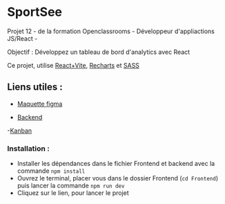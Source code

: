 # SportSee

Projet 12 - de la formation Openclassrooms - Développeur d'appliactions JS/React -

Objectif : Développez un tableau de bord d'analytics avec React

Ce projet, utilise [React+Vite](https://vitejs.fr/guide/), [Recharts](https://recharts.org/en-US/guide) et [SASS](https://sass-lang.com/install/)

## Liens utiles :

- [Maquette figma](https://www.figma.com/design/BMomGVZqLZb811mDMShpLu/UI-design-Sportify-FR?node-id=0-1)

- [Backend](https://github.com/OpenClassrooms-Student-Center/SportSee)

-[Kanban](https://openclassrooms.notion.site/Tableau-de-bord-SportSee-6686aa4b5f44417881a4884c9af5669e)

### Installation :

- Installer les dépendances dans le fichier Frontend et backend avec la commande `npm install`
- Ouvrez le terminal, placer vous dans le dossier Frontend (`cd Frontend`) puis lancer la commande `npm run dev`
- Cliquez sur le lien, pour lancer le projet
